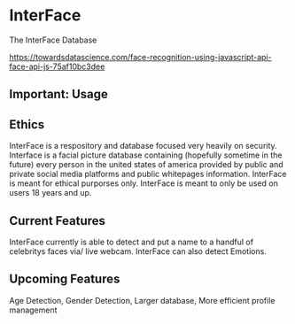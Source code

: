 # InterFace
The InterFace Database

https://towardsdatascience.com/face-recognition-using-javascript-api-face-api-js-75af10bc3dee

## Important: Usage

## Ethics

InterFace is a respository and database focused very heavily on security. Interface is a facial picture database containing (hopefully sometime in the future) every person in the united states of america provided by public and private social media platforms and public whitepages information. InterFace is meant for ethical purporses only. InterFace is meant to only be used on users 18 years and up.

## Current Features

InterFace currently is able to detect and put a name to a handful of celebritys faces via/ live webcam. InterFace can also detect Emotions.

## Upcoming Features

Age Detection, Gender Detection, Larger database, More efficient profile management
